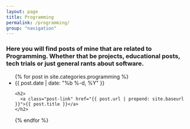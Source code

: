 ```yaml
---
layout: page
title: Programming
permalink: /programming/
group: "navigation"
---
```


### Here you will find posts of mine that are related to Programming. Whether that be projects, educational posts, tech trials or just general rants about software.
<ul class="post-list">
{% for post in site.categories.programming %}
  <li>
    <span class="post-meta">{{ post.date | date: "%b %-d, %Y" }}</span>

    <h2>
      <a class="post-link" href="{{ post.url | prepend: site.baseurl }}">{{ post.title }}</a>
    </h2>
  </li>
{% endfor %}
</ul>